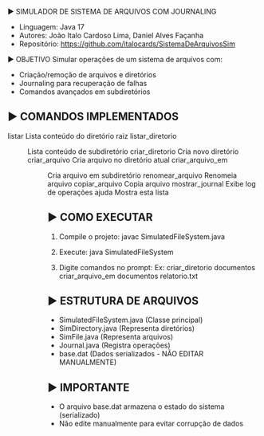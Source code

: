 ► SIMULADOR DE SISTEMA DE ARQUIVOS COM JOURNALING

- Linguagem: Java 17
- Autores: João Italo Cardoso Lima, Daniel Alves Façanha
- Repositório: https://github.com/italocards/SistemaDeArquivosSim

► OBJETIVO
Simular operações de um sistema de arquivos com:
- Criação/remoção de arquivos e diretórios
- Journaling para recuperação de falhas
- Comandos avançados em subdiretórios

► COMANDOS IMPLEMENTADOS
---------------------------------
listar                Lista conteúdo do diretório raiz
listar_diretorio <dir> Lista conteúdo de subdiretório
criar_diretorio <nome> Cria novo diretório
criar_arquivo <nome>  Cria arquivo no diretório atual
criar_arquivo_em <dir> <arquivo> Cria arquivo em subdiretório
renomear_arquivo <antigo> <novo> Renomeia arquivo
copiar_arquivo <origem> <destino> Copia arquivo
mostrar_journal       Exibe log de operações
ajuda                 Mostra esta lista

► COMO EXECUTAR
---------------------------------
1. Compile o projeto:
   javac SimulatedFileSystem.java

2. Execute:
   java SimulatedFileSystem

3. Digite comandos no prompt:
   Ex: criar_diretorio documentos
       criar_arquivo_em documentos relatorio.txt

► ESTRUTURA DE ARQUIVOS
---------------------------------
- SimulatedFileSystem.java  (Classe principal)
- SimDirectory.java        (Representa diretórios)
- SimFile.java             (Representa arquivos)
- Journal.java             (Registra operações)
- base.dat                 (Dados serializados - NÃO EDITAR MANUALMENTE)

► IMPORTANTE
---------------------------------
- O arquivo base.dat armazena o estado do sistema (serializado)
- Não edite manualmente para evitar corrupção de dados
